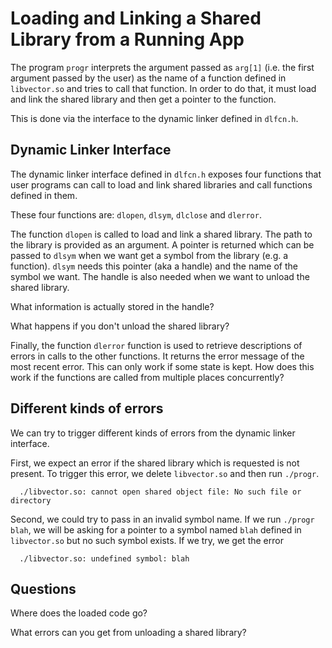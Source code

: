 # Loading and Linking a Shared Library from a Running App

The program `progr` interprets the argument passed as `arg[1]` (i.e. the first
argument passed by the user) as the name of a function defined in `libvector.so`
and tries to call that function. In order to do that, it must load and link the
shared library and then get a pointer to the function.

This is done via the interface to the dynamic linker defined in `dlfcn.h`.

## Dynamic Linker Interface

The dynamic linker interface defined in `dlfcn.h` exposes four functions that
user programs can call to load and link shared libraries and call functions
defined in them.

These four functions are: `dlopen`, `dlsym`, `dlclose` and `dlerror`.

The function `dlopen` is called to load and link a shared library. The path to
the library is provided as an argument. A pointer is returned which can be passed
to `dlsym` when we want get a symbol from the library (e.g. a function). `dlsym`
needs this pointer (aka a handle) and the name of the symbol we want. The handle
is also needed when we want to unload the shared library.

What information is actually stored in the handle?

What happens if you don't unload the shared library?

Finally, the function `dlerror` function is used to retrieve descriptions of errors
in calls to the other functions. It returns the error message of the most recent
error. This can only work if some state is kept. How does this work if the functions
are called from multiple places concurrently?

## Different kinds of errors

We can try to trigger different kinds of errors from the dynamic linker interface.

First, we expect an error if the shared library which is requested is not present.
To trigger this error, we delete `libvector.so` and then run `./progr`.

```
  ./libvector.so: cannot open shared object file: No such file or directory
```

Second, we could try to pass in an invalid symbol name. If we run `./progr blah`,
we will be asking for a pointer to a symbol named `blah` defined in `libvector.so`
but no such symbol exists. If we try, we get the error

```
  ./libvector.so: undefined symbol: blah  
```

## Questions

Where does the loaded code go?

What errors can you get from unloading a shared library?
